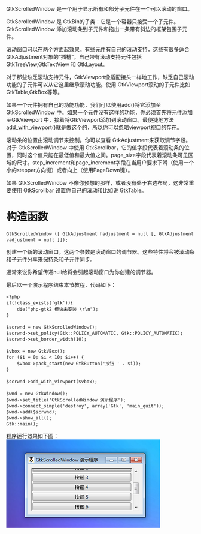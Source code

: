 GtkScrolledWindow 是一个用于显示所有和部分子元件在一个可以滚动的窗口。

GtkScrolledWindow 是 GtkBin的子类：它是一个容器只接受一个子元件。GtkScrolledWindow 添加滚动条到子元件和拖出一条带有斜边的框架包围子元件。

滚动窗口可以在两个方面起效果。有些元件有自己的滚动支持，这些有很多适合 GtkAdjustment对象的“插槽”。自己带有滚动支持元件包括GtkTreeView,GtkTextView 和 GtkLayout。

对于那些缺乏滚动支持元件，GtkViewport像适配接头一样地工作，缺乏自己滚动功能的子元件可以从它这里继承滚动功能。使用 GtkViewport滚动的子元件比如GtkTable,GtkBox等等。

如果一个元件拥有自己的功能功能，我们可以使用add()将它添加至 GtkScrolledWindow 中。如果一个元件没有这样的功能，你必须首先将元件添加至GtkViewport 中，接着将GtkViewport添加到滚动窗口。最便捷地方法add_with_viewport()就是做这个的，所以你可以忽略viewport视口的存在。

滚动条的位置由滚动调节来控制。你可以查看 GtkAdjustment来获取调节字段。对于 GtkScrolledWindow 中使用 GtkScrollbar，它的值字段代表着滚动条的位置，同时这个值只能在最低值和最大值之间。page_size字段代表着滚动条可见区域的尺寸。step_increment和page_increment字段在当用户要求下滑（使用一个小的stepper方向键）或者向上（使用PageDown键）。

如果 GtkScrolledWindow 不像你预想的那样，或者没有处于右边布局，这非常重要使用 GtkScrollbar 设置你自己的滚动和比如说 GtkTable。

# 构造函数
~~~
GtkScrolledWindow ([ GtkAdjustment hadjustment = null [, GtkAdjustment vadjustment = null ]]);  
~~~

创建一个新的滚动窗口。这两个参数是滚动窗口的调节器。这些特性将会被滚动条和子元件分享来保持条和子元件同步。

通常来说你希望传递null给将会引起滚动窗口为你创建的调节器。

最后以一个演示程序结束本节教程，代码如下：
~~~
<?php       
if(!class_exists('gtk')){       
    die("php-gtk2 模块未安装 \r\n");  
}   
  
$scrwnd = new GtkScrolledWindow();   
$scrwnd->set_policy(Gtk::POLICY_AUTOMATIC, Gtk::POLICY_AUTOMATIC);   
$scrwnd->set_border_width(10);   
  
$vbox = new GtkVBox();   
for ($i = 0; $i < 10; $i++) {   
    $vbox->pack_start(new GtkButton('按钮 ' . $i));   
}   
  
$scrwnd->add_with_viewport($vbox);   
  
$wnd = new GtkWindow();   
$wnd->set_title('GtkScrolledWindow 演示程序');   
$wnd->connect_simple('destroy', array('Gtk', 'main_quit'));   
$wnd->add($scrwnd);   
$wnd->show_all();   
Gtk::main();  
~~~

程序运行效果如下图：
![](image/screenshot_1482329590438.png)
